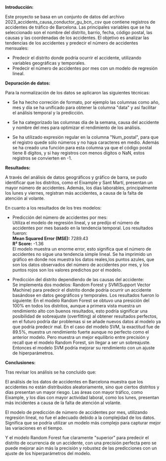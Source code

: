 **Introducción:**

Este proyecto se basa en un conjunto de datos del archivo 2023_accidents_causa_conductor_gu_bcn_.csv que contiene registros de accidentes de tráfico de Barcelona. Las principales variables que se ha seleccionado son el nombre del distrito, barrio, fecha, código postal, las causas y las coordenadas de los accidentes.
El objetivo es analizar las tendencias de los accidentes y predecir el número de accidentes mensuales: 


*   Predecir el distrito donde podría ocurrir el accidente, utilizando variables geográficas y temporales.
*   Predecir el número de accidentes por mes con un modelo de regresión lineal.


**Depuración de datos:**

Para la normalización de los datos se aplicaron las siguientes técnicas:

*   Se ha hecho correción de formato, por ejemplo las columnas como año, mes y día se ha unificado para obtener la columna "data" y así facilitar el análisis temporal y la predicción.

*   Se ha categorizado las columnas día de la semana, causa del accidente y nombre del mes para optimizar el rendimiento de los análisis.

*   Se ha utilizado expresión regular en la columna "Num_postal", para que el registro quede sólo números y no haya caracteres en medio. Además se ha creado una función para esta columna ya que el código postal tiene 8 dígitos, y si hay registros con menos dígitos o NaN, estos registros se convierten en -1.

**Resultados:**

A través del análisis de datos geográficos y gráfico de barra, se pudo identificar que los distritos, como el Eixample y Sant Martí, presentan un mayor número de accidentes. Además, los días laborables, principalmente los lunes y viernes, registran más accidentes, a causa de la falta de atención al volante.

En cuanto a los resultados de los tres modelos:


*   Predicción del número de accidentes por mes:
<br>Utiliza el modelo de regresión lineal, y se predijo el número de accidentes por mes basado en la tendencia temporal. Los resultados fueron:
<br>**Mean Squared Error (MSE):** 7289.43
<br>**R² Score:** -1.36
<br>El modelo muestra un enorme error, esto significa que el número de accidentes no sigue una tendencia simple lineal. Se ha imprimido un gráfico en donde nos muestra los datos reales,los puntos azules, que son los datos observados del número de accidentes por mes, y los puntos rojos son los valores predichos por el modelo.


*   Predicción del distrito dependiendo de las causas del accidente:
<br>Se implementa dos modelos: Random Forest y SVM(Support Vector Machine) para predecir el distrito donde podría ocurrir un accidente basándose en datos geográficos y temporales. Los resultados fueron lo siguiente:
En el modelo Random Forest se obtuvo una presición del 100% en todos los distritos, aunque a primera vista muestra un rendimiento alto con buenos resultados, esto podría significar una posibilidad de sobreajuste (overfitting) al obtener resultados perfectos, en el futuro podría dar problemas si se añade nuevos datos al modelo ya que podría predecir mal.
En el caso del modelo SVM, la exactitud fue de 89.5%, muestra un rendimiento fuerte aunque no perfecto como el anterior modelo. Pero muestra un mejor equilibrio entre precisión y recall que el modelo Random Forest, sin llegar a ser un sobreajuste. Entonces el modelo SVM podría mejorar su rendimiento con un ajuste de hiperparámetros.

**Conclusiones:**

Tras revisar los análisis se ha concluido que:

El análisis de los datos de accidentes en Barcelona muestra que los accidentes no están distribuidos aleatoriamente, sino que ciertos distritos y días presentan un mayor riesgo. Las áreas con mayor tráfico, como Eixample, y los días con mayor actividad laboral, como los lunes, presentan más incidentes a causa de la falta de atención al volante.

El modelo de predicción de número de accidentes por mes, utilizando regresión lineal, no fue el adecuado debido a la complejidad de los datos. Significa que se podría utilizar un modelo más complejo para capturar mejor las variaciones en el tiempo.

Y el modelo Random Forest fue claramente "superior" para predecir el distrito de ocurrencia de un accidente, con una precisión perfecta pero se puede mejorar aún más la precisión y robustez de las predicciones con un ajuste de los hiperparámetros del modelo.
